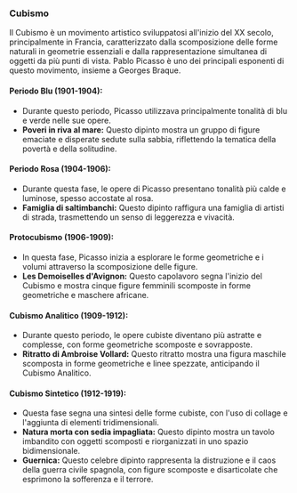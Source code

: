### Cubismo

Il Cubismo è un movimento artistico sviluppatosi all'inizio del XX secolo, principalmente in Francia, caratterizzato dalla scomposizione delle forme naturali in geometrie essenziali e dalla rappresentazione simultanea di oggetti da più punti di vista. Pablo Picasso è uno dei principali esponenti di questo movimento, insieme a Georges Braque.

#### Periodo Blu (1901-1904):
- Durante questo periodo, Picasso utilizzava principalmente tonalità di blu e verde nelle sue opere.
- **Poveri in riva al mare:** Questo dipinto mostra un gruppo di figure emaciate e disperate sedute sulla sabbia, riflettendo la tematica della povertà e della solitudine.

#### Periodo Rosa (1904-1906):
- Durante questa fase, le opere di Picasso presentano tonalità più calde e luminose, spesso accostate al rosa.
- **Famiglia di saltimbanchi:** Questo dipinto raffigura una famiglia di artisti di strada, trasmettendo un senso di leggerezza e vivacità.

#### Protocubismo (1906-1909):
- In questa fase, Picasso inizia a esplorare le forme geometriche e i volumi attraverso la scomposizione delle figure.
- **Les Demoiselles d'Avignon:** Questo capolavoro segna l'inizio del Cubismo e mostra cinque figure femminili scomposte in forme geometriche e maschere africane.

#### Cubismo Analitico (1909-1912):
- Durante questo periodo, le opere cubiste diventano più astratte e complesse, con forme geometriche scomposte e sovrapposte.
- **Ritratto di Ambroise Vollard:** Questo ritratto mostra una figura maschile scomposta in forme geometriche e linee spezzate, anticipando il Cubismo Analitico.

#### Cubismo Sintetico (1912-1919):
- Questa fase segna una sintesi delle forme cubiste, con l'uso di collage e l'aggiunta di elementi tridimensionali.
- **Natura morta con sedia impagliata:** Questo dipinto mostra un tavolo imbandito con oggetti scomposti e riorganizzati in uno spazio bidimensionale.
- **Guernica:** Questo celebre dipinto rappresenta la distruzione e il caos della guerra civile spagnola, con figure scomposte e disarticolate che esprimono la sofferenza e il terrore.